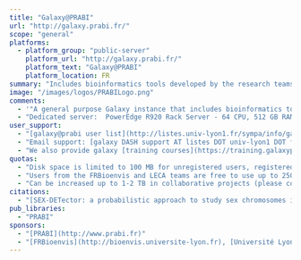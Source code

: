 ```yaml
---
title: "Galaxy@PRABI"
url: "http://galaxy.prabi.fr/"
scope: "general"
platforms:
  - platform_group: "public-server"
    platform_url: "http://galaxy.prabi.fr/"
    platform_text: "Galaxy@PRABI"
    platform_location: FR
summary: "Includes bioinformatics tools developed by the research teams working in the perimeter of the PRABI core facility, including *kissplice/kissDE, TETools, SEX-DETector,* and *priam*."
image: "/images/logos/PRABILogo.png"
comments:
  - '"A general purpose Galaxy instance that includes bioinformatics tools developed by the research teams working in the perimeter of the PRABI core facility, including *kissplice/kissDE, TETools, SEX-DETector,* and *priam* available [through our local toolshed instance](http://toolshed.prabi.fr)."'
  - "Dedicated server:  PowerEdge R920 Rack Server - 64 CPU, 512 GB RAM, 15To GB of disk space."
user_support:
  - "[galaxy@prabi user list](http://listes.univ-lyon1.fr/sympa/info/galaxy-user) (in French)"
  - "Email support: [galaxy DASH support AT listes DOT univ-lyon1 DOT fr](mailto:galaxy DASH support AT listes DOT univ-lyon1 DOT fr)"
  - "We also provide galaxy [training courses](https://training.galaxyproject.org/) for RNA-seq and ChIP-seq data analysis."
quotas:
  - "Disk space is limited to 100 MB for unregistered users, registered users are free to use up to 50 GB."
  - "Users from the FRBioenvis and LECA teams are free to use up to 250 GB disk space."
  - "Can be increased up to 1-2 TB in collaborative projects (please contact [galaxy@PRABI Admins](mailto:galaxy DASH support AT listes DOT univ-lyon1 DOT fr).)"
citations:
  - "[SEX-DETector: a probabilistic approach to study sex chromosomes in non-model organisms](https://doi.org/10.1093/gbe/evw172), Aline Muyle, Jos Käfer, Niklaus Zemp, Sylvain Mousset, Franck Picard, and Gabriel AB Marais, *Genome Biology and Evolution* (2016), doi: 10.1093/gbe/evw172"
pub_libraries:
  - "PRABI"
sponsors:
  - "[PRABI](http://www.prabi.fr)"
  - "[FRBioenvis](http://bioenvis.universite-lyon.fr), [Université Lyon 1](http://www.univ-lyon1.fr), [LECA](http://www-leca.ujf-grenoble.fr)"
---
```

